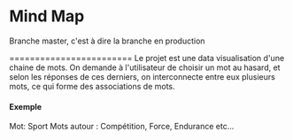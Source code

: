 Mind Map
========================

Branche master, c'est à dire la branche en production

========================
Le projet est une data visualisation d'une chaine de mots. On demande à l'utilisateur de choisir un mot au hasard, et selon les réponses de ces derniers, on interconnecte entre eux plusieurs mots, ce qui forme des associations de mots.

#### Exemple
Mot: Sport
Mots autour : Compétition, Force, Endurance etc...
